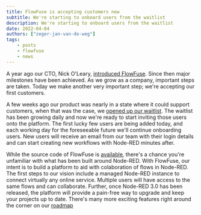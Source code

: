 ```yaml
---
title: FlowFuse is accepting customers now
subtitle: We're starting to onboard users from the waitlist
description: We're starting to onboard users from the waitlist
date: 2022-04-04
authors: ["zeger-jan-van-de-weg"]
tags:
    - posts
    - flowfuse
    - news
---
```


A year ago our CTO, Nick O'Leary, [introduced FlowFuse](/blog/2021/04/first-deploy/).
Since then major milestones have been achieved. As we grow as a company, important
steps are taken. Today we make another very important step; we're accepting our
first customers.

<!--more-->

A few weeks ago our product was nearly in a state where it could support customers,
when that was the case, we [opened up our waitlist](/blog/2022/02/announcing-flowforge-cloud/).
The waitlist has been growing daily and now we're ready to start inviting those
users onto the platform. The first
lucky few users are being added today, and each working day for the foreseeable
future we'll continue onboarding users. New users will receive an email from our
team with their login details and can start creating new workflows with Node-RED
minutes after.

While the source code of FlowFuse is [available](https://github.com/flowforge/flowforge),
there's a chance you're unfamiliar with what has been built around Node-RED.
With FlowFuse, our intent is to build a platform to aid with colaboration of
flows in Node-RED. The first steps to our vision include a managed Node-RED 
instance to connect virtually any online service. Multiple users will have
access to the same flows and can collaborate. Further, once Node-RED 3.0 has
been released, the platform will provide a pain-free way to upgrade and keep
your projects up to date. There's many more exciting features right around the
corner on our [roadmap](/product/roadmap/)
